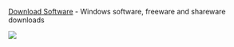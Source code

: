 <a href='http://www.download.hr'>Download Software</a> - Windows software, freeware and shareware downloads

[![](http://www.softoxi.com/images/public/awards/award_star.png)](http://www.softoxi.com/awesome-password-generator.html)